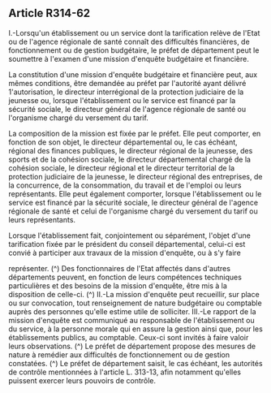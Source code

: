 ## Article R314-62

I.-Lorsqu'un établissement ou un service dont la tarification relève de l'Etat ou de l'agence régionale de santé
connaît des difficultés financières, de fonctionnement ou de gestion budgétaire, le préfet de département peut
le soumettre à l'examen d'une mission d'enquête budgétaire et financière.

La constitution d'une mission d'enquête budgétaire et financière peut, aux mêmes conditions, être demandée
au préfet par l'autorité ayant délivré 1'autorisation, le directeur interrégional de la protection judiciaire de la
jeunesse ou, lorsque l'établissement ou le service est financé par la sécurité sociale, le directeur général de
l'agence régionale de santé ou l'organisme chargé du versement du tarif.


La composition de la mission est fixée par le préfet. Elle peut comporter, en fonction de son objet, le
directeur départemental ou, le cas échéant, régional des finances publiques, le directeur régional de la
jeunesse, des sports et de la cohésion sociale, le directeur départemental chargé de la cohésion sociale, le
directeur régional et le directeur territorial de la protection judiciaire de la jeunesse, le directeur régional
des entreprises, de la concurrence, de la consommation, du travail et de l'emploi ou leurs représentants.
Elle peut également comporter, lorsque l'établissement ou le service est financé par la sécurité sociale, le
directeur général de l'agence régionale de santé et celui de l'organisme chargé du versement du tarif ou leurs
représentants.

Lorsque l'établissement fait, conjointement ou séparément, l'objet d'une tarification fixée par le président
du conseil départemental, celui-ci est convié à participer aux travaux de la mission d'enquête, ou à s'y faire

représenter. (^)
Des fonctionnaires de l'Etat affectés dans d'autres départements peuvent, en fonction de leurs compétences
techniques particulières et des besoins de la mission d'enquête, être mis à la disposition de celle-ci. (^)
II.-La mission d'enquête peut recueillir, sur place ou sur convocation, tout renseignement de nature
budgétaire ou comptable auprès des personnes qu'elle estime utile de solliciter.
III.-Le rapport de la mission d'enquête est communiqué au responsable de l'établissement ou du service, à la
personne morale qui en assure la gestion ainsi que, pour les établissements publics, au comptable. Ceux-ci
sont invités à faire valoir leurs observations. (^)
Le préfet de département propose des mesures de nature à remédier aux difficultés de fonctionnement ou de
gestion constatées. (^)
Le préfet de département saisit, le cas échéant, les autorités de contrôle mentionnées à l'article L. 313-13,
afin notamment qu'elles puissent exercer leurs pouvoirs de contrôle.


